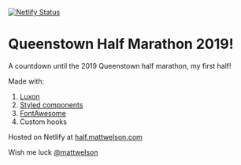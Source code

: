 [![Netlify Status](https://api.netlify.com/api/v1/badges/b0c86d67-ce3c-4477-b180-85a3aa668eec/deploy-status)](https://app.netlify.com/sites/half-marathon/deploys)

# Queenstown Half Marathon 2019!

A countdown until the 2019 Queenstown half marathon, my first half!

Made with:

1. [Luxon](https://moment.github.io/luxon/)
2. [Styled components](https://www.styled-components.com/)
3. [FontAwesome](https://fontawesome.com/)
4. Custom hooks

Hosted on Netlify at [half.mattwelson.com](https://half.mattwelson.com)

Wish me luck [@mattwelson](https://twitter.com/mattwelson)
